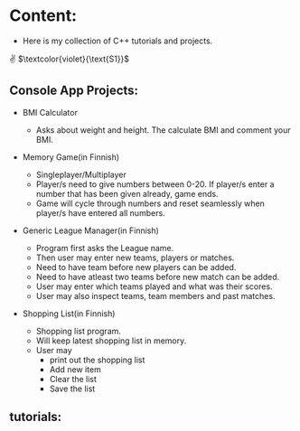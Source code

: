 # Content:

* Here is my collection of C++ tutorials and projects.

✌️ $\textcolor{violet}{\text{S1}}$

## Console App Projects:
* BMI Calculator
    * Asks about weight and height. The calculate BMI and comment your BMI.

* Memory Game(in Finnish)
    * Singleplayer/Multiplayer
    * Player/s need to give numbers between 0-20. If player/s enter a number that has been given already, game ends. 
    * Game will cycle through numbers and reset seamlessly when player/s have entered all numbers.

* Generic League Manager(in Finnish)
    * Program first asks the League name.
    * Then user may enter new teams, players or matches.
    * Need to have team before new players can be added.
    * Need to have atleast two teams before new match can be added.
    * User may enter which teams played and what was their scores.
    * User may also inspect teams, team members and past matches.

* Shopping List(in Finnish)
    * Shopping list program.
    * Will keep latest shopping list in memory.
    * User may 
        * print out the shopping list
        * Add new item
        * Clear the list
        * Save the list

## tutorials: